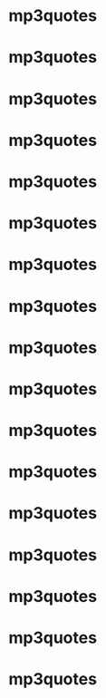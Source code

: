 # mp3quotes
# mp3quotes
# mp3quotes
# mp3quotes
# mp3quotes
# mp3quotes
# mp3quotes
# mp3quotes
# mp3quotes
# mp3quotes
# mp3quotes
# mp3quotes
# mp3quotes
# mp3quotes
# mp3quotes
# mp3quotes
# mp3quotes
